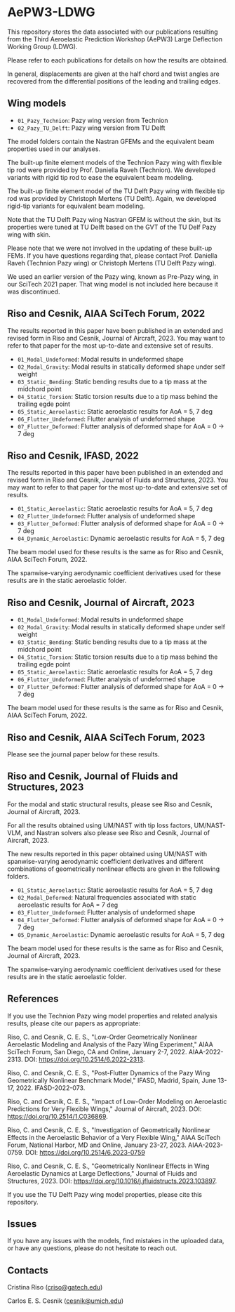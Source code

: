 # AePW3-LDWG

This repository stores the data associated with our publications resulting from the Third Aeroelastic Prediction Workshop (AePW3) Large Deflection Working Group (LDWG).

Please refer to each publications for details on how the results are obtained.

In general, displacements are given at the half chord and twist angles are recovered from the differential positions of the leading and trailing edges. 

## Wing models

* `01_Pazy_Technion`: Pazy wing version from Technion 
* `02_Pazy_TU_Delft`: Pazy wing version from TU Delft     

The model folders contain the Nastran GFEMs and the equivalent beam properties used in our analyses.

The built-up finite element models of the Technion Pazy wing with flexible tip rod were provided by Prof. Daniella Raveh (Technion). We developed variants with rigid tip rod to ease the equivalent beam modeling.

The built-up finite element model of the TU Delft Pazy wing with flexible tip rod was provided by Christoph Mertens (TU Delft). Again, we developed rigid-tip variants for equivalent beam modeling.

Note that the TU Delft Pazy wing Nastran GFEM is without the skin, but its properties were tuned at TU Delft based on the GVT of the TU Delf Pazy wing with skin.

Please note that we were not involved in the updating of these built-up FEMs. If you have questions regarding that, please contact Prof. Daniella Raveh (Technion Pazy wing) or Christoph Mertens (TU Delft Pazy wing). 

We used an earlier version of the Pazy wing, known as Pre-Pazy wing, in our SciTech 2021 paper. That wing model is not included here because it was discontinued. 

## Riso and Cesnik, AIAA SciTech Forum, 2022

The results reported in this paper have been published in an extended and revised form in Riso and Cesnik, Journal of Aircraft, 2023. You may want to refer to that paper for the most up-to-date and extensive set of results.

* `01_Modal_Undeformed`: Modal results in undeformed shape 
* `02_Modal_Gravity`: Modal results in statically deformed shape under self weight 
* `03_Static_Bending`: Static bending results due to a tip mass at the midchord point 
* `04_Static_Torsion`: Static torsion results due to a tip mass behind the trailing egde point 
* `05_Static_Aeroelastic`: Static aeroelastic results for AoA = 5, 7 deg
* `06_Flutter_Undeformed`: Flutter analysis of undeformed shape 
* `07_Flutter_Deformed`: Flutter analysis of deformed shape for AoA = 0 -> 7 deg

## Riso and Cesnik, IFASD, 2022

The results reported in this paper have been published in an extended and revised form in Riso and Cesnik, Journal of Fluids and Structures, 2023. You may want to refer to that paper for the most up-to-date and extensive set of results.

* `01_Static_Aeroelastic`: Static aeroelastic results for AoA = 5, 7 deg
* `02_Flutter_Undeformed`: Flutter analysis of undeformed shape 
* `03_Flutter_Deformed`: Flutter analysis of deformed shape for AoA = 0 -> 7 deg
* `04_Dynamic_Aeroelastic`: Dynamic aeroelastic results for AoA = 5, 7 deg

The beam model used for these results is the same as for Riso and Cesnik, AIAA SciTech Forum, 2022.

The spanwise-varying aerodynamic coefficient derivatives used for these results are in the static aeroelastic folder.

## Riso and Cesnik, Journal of Aircraft, 2023

* `01_Modal_Undeformed`: Modal results in undeformed shape 
* `02_Modal_Gravity`: Modal results in statically deformed shape under self weight 
* `03_Static_Bending`: Static bending results due to a tip mass at the midchord point 
* `04_Static_Torsion`: Static torsion results due to a tip mass behind the trailing egde point 
* `05_Static_Aeroelastic`: Static aeroelastic results for AoA = 5, 7 deg
* `06_Flutter_Undeformed`: Flutter analysis of undeformed shape 
* `07_Flutter_Deformed`: Flutter analysis of deformed shape for AoA = 0 -> 7 deg

The beam model used for these results is the same as for Riso and Cesnik, AIAA SciTech Forum, 2022.

## Riso and Cesnik, AIAA SciTech Forum, 2023

Please see the journal paper below for these results. 

## Riso and Cesnik, Journal of Fluids and Structures, 2023

For the modal and static structural results, please see Riso and Cesnik, Journal of Aircraft, 2023.

For all the results obtained using UM/NAST with tip loss factors, UM/NAST-VLM, and Nastran solvers also please see Riso and Cesnik, Journal of Aircraft, 2023.

The new results reported in this paper obtained using UM/NAST with spanwise-varying aerodynamic coefficient derivatives and different combinations of geometrically nonlinear effects are given in the following folders.

* `01_Static_Aeroelastic`: Static aeroelastic results for AoA = 5, 7 deg
* `02_Modal_Deformed`: Natural frequencies associated with static aeroelastic results for AoA = 7 deg
* `03_Flutter_Undeformed`: Flutter analysis of undeformed shape 
* `04_Flutter_Deformed`: Flutter analysis of deformed shape for AoA = 0 -> 7 deg
* `05_Dynamic_Aeroelastic`: Dynamic aeroelastic results for AoA = 5, 7 deg

The beam model used for these results is the same as for Riso and Cesnik, Journal of Aircraft, 2023.

The spanwise-varying aerodynamic coefficient derivatives used for these results are in the static aeroelastic folder.

## References 

If you use the Technion Pazy wing model properties and related analysis results, please cite our papers as appropriate:

Riso, C. and Cesnik, C. E. S., "Low-Order Geometrically Nonlinear Aeroelastic Modeling and Analysis of the Pazy Wing Experiment," AIAA SciTech Forum, San Diego, CA and Online, January 2-7, 2022. AIAA-2022-2313. DOI: https://doi.org/10.2514/6.2022-2313. 

Riso, C. and Cesnik, C. E. S., "Post-Flutter Dynamics of the Pazy Wing Geometrically Nonlinear Benchmark Model," IFASD, Madrid, Spain, June 13-17, 2022. IFASD-2022-073. 

Riso, C. and Cesnik, C. E. S., "Impact of Low-Order Modeling on Aeroelastic Predictions for Very Flexible Wings," Journal of Aircraft, 2023. DOI: https://doi.org/10.2514/1.C036869. 

Riso, C. and Cesnik, C. E. S., "Investigation of Geometrically Nonlinear Effects in the Aeroelastic Behavior of a Very Flexible Wing," AIAA SciTech Forum, National Harbor, MD and Online, January 23-27, 2023. AIAA-2023-0759. DOI: https://doi.org/10.2514/6.2023-0759

Riso, C. and Cesnik, C. E. S., "Geometrically Nonlinear Effects in Wing Aeroelastic Dynamics at Large Deflections," Journal of Fluids and Structures, 2023. DOI: https://doi.org/10.1016/j.jfluidstructs.2023.103897.

If you use the TU Delft Pazy wing model properties, please cite this repository.

## Issues

If you have any issues with the models, find mistakes in the uploaded data, or have any questions, please do not hesitate to reach out.

## Contacts 

Cristina Riso (criso@gatech.edu) 

Carlos E. S. Cesnik (cesnik@umich.edu)
